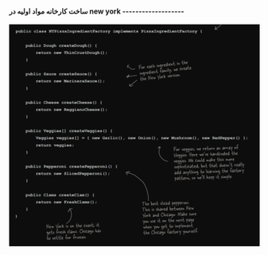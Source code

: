 #### ساخت کارخانه مواد اولیه در new york -------------------

![](./Images/Pasted%20image%2020240701101848.png)



